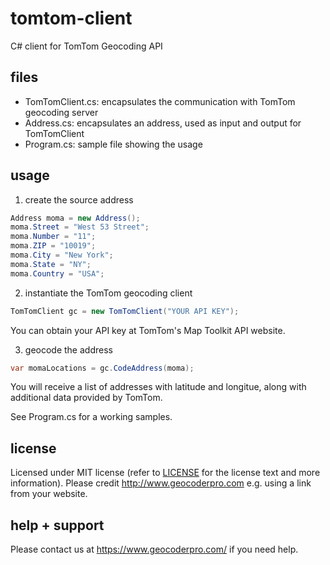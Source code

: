 tomtom-client
================

C# client for TomTom Geocoding API

files
-----
* TomTomClient.cs: encapsulates the communication with TomTom geocoding server
* Address.cs: encapsulates an address, used as input and output for TomTomClient
* Program.cs: sample file showing the usage

usage
-----
1. create the source address 
```c#
Address moma = new Address();
moma.Street = "West 53 Street";
moma.Number = "11";
moma.ZIP = "10019";
moma.City = "New York";
moma.State = "NY";
moma.Country = "USA";
```

2. instantiate the TomTom geocoding client
```c#
TomTomClient gc = new TomTomClient("YOUR API KEY");
```
You can obtain your API key at TomTom's Map Toolkit API website.

3. geocode the address
```c#
var momaLocations = gc.CodeAddress(moma);
```
You will receive a list of addresses with latitude and longitue, along with additional data provided by TomTom.

See Program.cs for a working samples.

license
-------
Licensed under MIT license (refer to <a href="LICENSE">LICENSE</a> for the license text and more information).
Please credit http://www.geocoderpro.com e.g. using a link from your website.

help + support
--------------
Please contact us at https://www.geocoderpro.com/ if you need help.
